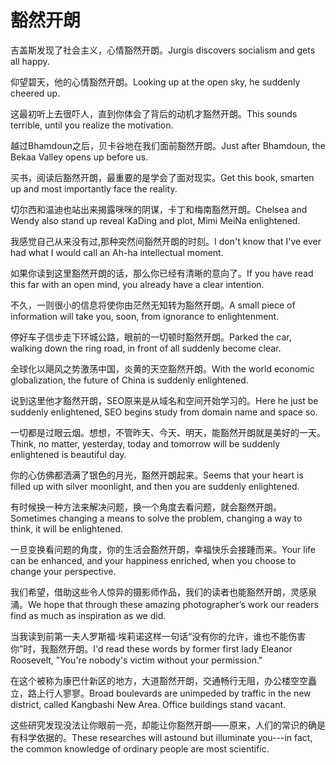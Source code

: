 # 豁然开朗

<p><span class="chinese">吉盖斯发现了社会主义，心情豁然开朗。</span><span class="english">Jurgis discovers socialism and gets all happy.</span></p>

<p><span class="chinese">仰望碧天，他的心情豁然开朗。</span><span class="english">Looking up at the open sky, he suddenly cheered up.</span></p>

<p><span class="chinese">这最初听上去很吓人，直到你体会了背后的动机才豁然开朗。</span><span class="english">This sounds terrible, until you realize the motivation.</span></p>

<p><span class="chinese">越过Bhamdoun之后，贝卡谷地在我们面前豁然开朗。</span><span class="english">Just after Bhamdoun, the Bekaa Valley opens up before us.</span></p>

<p><span class="chinese">买书，阅读后豁然开朗，最重要的是学会了面对现实。</span><span class="english">Get this book, smarten up and most importantly face the reality.</span></p>

<p><span class="chinese">切尔西和温迪也站出来揭露咪咪的阴谋，卡丁和梅南豁然开朗。</span><span class="english">Chelsea and Wendy also stand up reveal KaDing and plot, Mimi MeiNa enlightened.</span></p>

<p><span class="chinese">我感觉自己从来没有过,那种突然间豁然开朗的时刻。</span><span class="english">I don't know that I've ever had what I would call an Ah-ha intellectual moment.</span></p>

<p><span class="chinese">如果你读到这里豁然开朗的话，那么你已经有清晰的意向了。</span><span class="english">If you have read this far with an open mind, you already have a clear intention.</span></p>

<p><span class="chinese">不久，一则很小的信息将使你由茫然无知转为豁然开朗。</span><span class="english">A small piece of information will take you, soon, from ignorance to enlightenment.</span></p>

<p><span class="chinese">停好车子信步走下环城公路，眼前的一切顿时豁然开朗。</span><span class="english">Parked the car, walking down the ring road, in front of all suddenly become clear.</span></p>

<p><span class="chinese">全球化以飓风之势激荡中国，炎黄的天空豁然开朗。</span><span class="english">With the world economic globalization, the future of China is suddenly enlightened.</span></p>

<p><span class="chinese">说到这里他才豁然开朗，SEO原来是从域名和空间开始学习的。</span><span class="english">Here he just be suddenly enlightened, SEO begins study from domain name and space so.</span></p>

<p><span class="chinese">一切都是过眼云烟。想想，不管昨天、今天、明天，能豁然开朗就是美好的一天。</span><span class="english">Think, no matter, yesterday, today and tomorrow will be suddenly enlightened is beautiful day.</span></p>

<p><span class="chinese">你的心仿佛都洒满了银色的月光，豁然开朗起来。</span><span class="english">Seems that your heart is filled up with silver moonlight, and then you are suddenly enlightened.</span></p>

<p><span class="chinese">有时候换一种方法来解决问题，换一个角度去看问题，就会豁然开朗。</span><span class="english">Sometimes changing a means to solve the problem, changing a way to think, it will be enlightened.</span></p>

<p><span class="chinese">一旦变换看问题的角度，你的生活会豁然开朗，幸福快乐会接踵而来。</span><span class="english">Your life can be enhanced, and your happiness enriched, when you choose to change your  perspective.</span></p>

<p><span class="chinese">我们希望，借助这些令人惊异的摄影师作品，我们的读者也能豁然开朗，灵感泉涌。</span><span class="english">We hope that through these amazing photographer’s work our readers find as much as inspiration as we did.</span></p>

<p><span class="chinese">当我读到前第一夫人罗斯福·埃莉诺这样一句话“没有你的允许，谁也不能伤害你”时，我豁然开朗。</span><span class="english">I'd read these words by former first lady Eleanor Roosevelt, "You're nobody's victim without your permission."</span></p>

<p><span class="chinese">在这个被称为康巴什新区的地方，大道豁然开朗，交通畅行无阻，办公楼空空矗立，路上行人寥寥。</span><span class="english">Broad boulevards are unimpeded by traffic in the new district, called Kangbashi New Area. Office buildings stand vacant.</span></p>

<p><span class="chinese">这些研究发现没法让你眼前一亮，却能让你豁然开朗——原来，人们的常识的确是有科学依据的。</span><span class="english">These researches will astound but illuminate you---in fact, the common knowledge of ordinary people are most scientific.</span></p>

